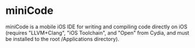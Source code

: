 miniCode
========

miniCode is a mobile iOS IDE for writing and compiling code directly on iOS (requires "LLVM+Clang", "iOS Toolchain", and "Open" from Cydia, and must be installed to the root /Applications directory).

